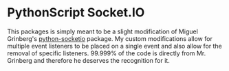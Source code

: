 # PythonScript Socket.IO

This packages is simply meant to be a slight modification of Miguel Grinberg's [python-socketio](https://github.com/miguelgrinberg/python-socketio) package.
My custom modifications allow for multiple event listeners to be placed on a single event and also allow for the removal of specific listeners.
99.999% of the code is directly from Mr. Grinberg and therefore he deserves the recognition for it.
